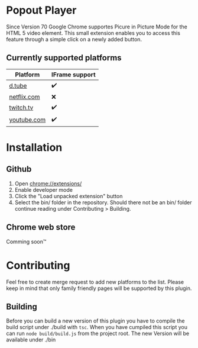 # Popout Player
Since Version 70 Google Chrome supportes Picure in Picture Mode for the HTML 5 video element. This small extension enables you to access this feature through a simple click on a newly added button.

## Currently supported platforms
Platform|IFrame support
-|-
[d.tube](https://d.tube)| :heavy_check_mark: 
[netflix.com](https://netflix.com)| :x: 
[twitch.tv](https://twitch.tv)| :heavy_check_mark:
[youtube.com](https://youtube.com)| :heavy_check_mark:

# Installation

## Github
1. Open [chrome://extensions/](chrome://extensions/)
1. Enable developer mode
1. Click the "Load unpacked extension" button
1. Select the bin/ folder in the repository. Should there not be an bin/ folder continue reading under Contributing > Building.

## Chrome web store
Comming soon&trade;

# Contributing
Feel free to create merge request to add new platforms to the list. Please keep in mind that only family friendly pages will be supported by this plugin.

## Building
Before you can build a new version of this plugin you have to compile the build script under ./build with `tsc`. When you have cumpiled this script you can run `node build/build.js` from the project root. The new Version will be available under ./bin 

